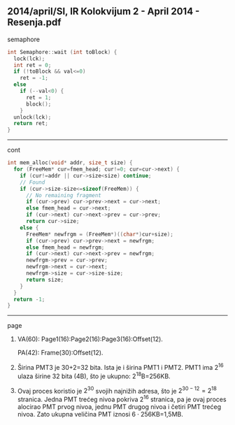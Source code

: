 2014/april/SI, IR Kolokvijum 2 - April 2014 - Resenja.pdf
--------------------------------------------------------------------------------
semaphore
```cpp
int Semaphore::wait (int toBlock) {
  lock(lck);
  int ret = 0;
  if (!toBlock && val<=0)
    ret = -1;
  else
    if (--val<0) {
      ret = 1;
      block();
    }
  unlock(lck);
  return ret;
}
```

--------------------------------------------------------------------------------
cont
```cpp
int mem_alloc(void* addr, size_t size) {
  for (FreeMem* cur=fmem_head; cur!=0; cur=cur->next) {
    if (cur!=addr || cur->size<size) continue;
    // Found
    if (cur->size-size<=sizeof(FreeMem)) {
      // No remaining fragment
      if (cur->prev) cur->prev->next = cur->next;
      else fmem_head = cur->next;
      if (cur->next) cur->next->prev = cur->prev;
      return cur->size;
    else {
      FreeMem* newfrgm = (FreeMem*)((char*)cur+size);
      if (cur->prev) cur->prev->next = newfrgm;
      else fmem_head = newfrgm;
      if (cur->next) cur->next->prev = newfrgm;
      newfrgm->prev = cur->prev;
      newfrgm->next = cur->next;
      newfrgm->size = cur->size-size;
      return size;
    }
  }
  return -1;
}
```

--------------------------------------------------------------------------------
page
1. VA(60): Page1(16):Page2(16):Page3(16):Offset(12).

   PA(42): Frame(30):Offset(12).
2. Širina PMT3 je 30+2=32 bita. Ista je i širina PMT1 i PMT2. PMT1 ima $2^{16}$ ulaza širine 32 bita (4B), što je ukupno: $2^{18}$B=256KB.
3. Ovaj proces koristio je $2^{30}$ svojih najnižih adresa, što je $2^{30-12}=2^{18}$ stranica. Jedna PMT trećeg nivoa pokriva $2^{16}$ stranica, pa je ovaj proces alocirao PMT prvog nivoa, jednu PMT drugog nivoa i četiri PMT trećeg nivoa. Zato ukupna veličina PMT iznosi $6 \cdot 256$KB=1,5MB.
